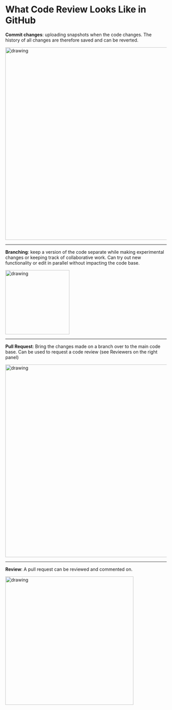 
# What Code Review Looks Like in GitHub


**Commit changes**: uploading snapshots when the code changes. The history of all changes are therefore saved and can be reverted.

<img src="https://i.postimg.cc/MHm8X1zX/Screenshot-2022-02-10-at-16-35-50.png" alt="drawing" width="600"/>

---

**Branching**: keep a version of the code separate while making experimental changes or keeping track of collaborative work. Can try out new functionality or edit in parallel without impacting the code base. 

<img src="https://i.postimg.cc/6p5v0Nb1/Screenshot-2022-02-10-at-18-52-47.png" alt="drawing" width="200"/>

---
**Pull Request**: Bring the changes made on a branch over to the main code base. Can be used to request a code review (see Reviewers on the right panel)

<img src="https://i.postimg.cc/5tgv5Rpm/Screenshot-2022-02-10-at-18-44-07.png" alt="drawing" width="600"/>

---

**Review**: A pull request can be reviewed and commented on. 

<img src="https://i.postimg.cc/9XDbVyWQ/Screenshot-2022-02-10-at-19-11-58.png" alt="drawing" width="400"/>
